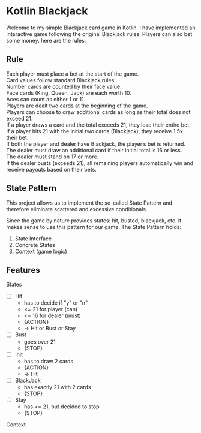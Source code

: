 # Kotlin Blackjack
Welcome to my simple Blackjack card game in Kotlin. I have implemented 
an interactive game following the original Blackjack rules. Players can also bet
some money. here are the rules:

## Rule
Each player must place a bet at the start of the game. <br/>
Card values follow standard Blackjack rules: <br/>
Number cards are counted by their face value.<br/>
Face cards (King, Queen, Jack) are each worth 10.<br/>
Aces can count as either 1 or 11.<br/>
Players are dealt two cards at the beginning of the game.<br/>
Players can choose to draw additional cards as long as their total does not exceed 21.<br/>
If a player draws a card and the total exceeds 21, they lose their entire bet.<br/>
If a player hits 21 with the initial two cards (Blackjack), they receive 1.5x their bet.<br/>
If both the player and dealer have Blackjack, the player’s bet is returned.<br/>
The dealer must draw an additional card if their initial total is 16 or less.<br/>
The dealer must stand on 17 or more.<br/>
If the dealer busts (exceeds 21), all remaining players automatically win and receive payouts based on their bets.<br/>

## State Pattern
This project allows us to implement the so-called State Pattern
and therefore eliminate scattered and excessive conditionals.

Since the game by nature provides states: hit, busted, blackjack, etc. it makes sense to use this pattern for our game.
The State Pattern holds:
1. State Interface 
2. Concrete States 
3. Context (game logic)

## Features
States
- [ ] Hit
  - has to decide if "y" or "n"
  - <= 21 for player (can)
  - <= 16 for dealer (must)
  - {ACTION}
  - -> Hit or Bust or Stay
- [ ] Bust 
  - goes over 21
  - {STOP}
- [ ] Init 
  - has to draw 2 cards
  - {ACTION}
  - -> Hit
- [ ] BlackJack 
  - has exactly 21 with 2 cards
  - {STOP}
- [ ] Stay
  - has <= 21, but decided to stop
  - {STOP}

Context
